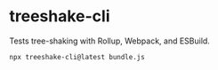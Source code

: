 # treeshake-cli

Tests tree-shaking with Rollup, Webpack, and ESBuild.

```bash
npx treeshake-cli@latest bundle.js
```
